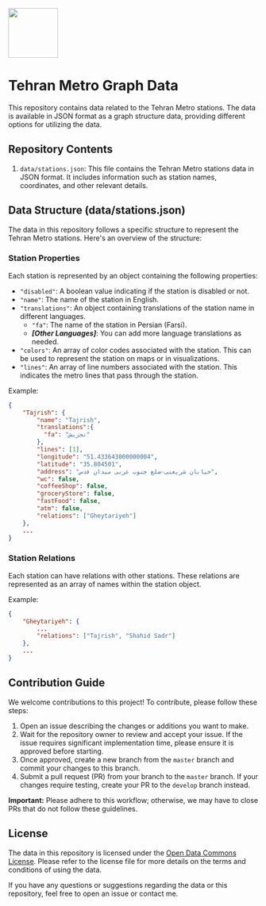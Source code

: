 <img width="100px" src="https://upload.wikimedia.org/wikipedia/commons/thumb/7/75/Tehran_Metro_Logo.svg/200px-Tehran_Metro_Logo.svg.png"/>

# Tehran Metro Graph Data

This repository contains data related to the Tehran Metro stations. The data is available in JSON format as a graph structure data, providing different options for utilizing the data.

## Repository Contents

1. `data/stations.json`: This file contains the Tehran Metro stations data in JSON format. It includes information such as station names, coordinates, and other relevant details.

## Data Structure (data/stations.json)

The data in this repository follows a specific structure to represent the Tehran Metro stations. Here's an overview of the structure:

### Station Properties

Each station is represented by an object containing the following properties:

- `"disabled"`: A boolean value indicating if the station is disabled or not.
- `"name"`: The name of the station in English.
- `"translations"`: An object containing translations of the station name in different languages.
  - `"fa"`: The name of the station in Persian (Farsi).
  - **_[Other Languages]_**: You can add more language translations as needed.
- `"colors"`: An array of color codes associated with the station. This can be used to represent the station on maps or in visualizations.
- `"lines"`: An array of line numbers associated with the station. This indicates the metro lines that pass through the station.

Example:

```json
{
    "Tajrish": {
        "name": "Tajrish",
        "translations":{
          "fa": "تجریش"
        },
        "lines": [1],
        "longitude": "51.433643000000004",
        "latitude": "35.804501",
        "address": "خیابان شریعتی-ضلع جنوب غربی میدان قدس",
        "wc": false,
        "coffeeShop": false,
        "groceryStore": false,
        "fastFood": false,
        "atm": false,
        "relations": ["Gheytariyeh"]
    },
    ...
}
```

### Station Relations

Each station can have relations with other stations. These relations are represented as an array of names within the station object.

Example:

```json
{
    "Gheytariyeh": {
        ...
        "relations": ["Tajrish", "Shahid Sadr"]
    },
    ...
}
```

## Contribution Guide

We welcome contributions to this project! To contribute, please follow these steps:

1. Open an issue describing the changes or additions you want to make.
2. Wait for the repository owner to review and accept your issue. If the issue requires significant implementation time, please ensure it is approved before starting.
3. Once approved, create a new branch from the `master` branch and commit your changes to this branch.
4. Submit a pull request (PR) from your branch to the `master` branch. If your changes require testing, create your PR to the `develop` branch instead.

**Important:** Please adhere to this workflow; otherwise, we may have to close PRs that do not follow these guidelines.

## License

The data in this repository is licensed under the [Open Data Commons License](https://opendatacommons.org/licenses/). Please refer to the license file for more details on the terms and conditions of using the data.

If you have any questions or suggestions regarding the data or this repository, feel free to open an issue or contact me.
